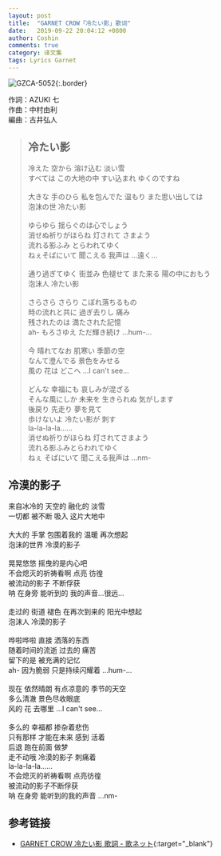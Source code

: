```yaml
---
layout: post
title:  "GARNET CROW「冷たい影」歌词"
date:   2019-09-22 20:04:12 +0800
author: Coshin
comments: true
category: 译文集
tags: Lyrics Garnet
---
```

![GZCA-5052](https://ganekuro.github.io/images/discography/album/GZCA-5052.jpg){:.border}

作詞：AZUKI 七<br>
作曲：中村由利<br>
編曲：古井弘人

<blockquote class="original">
  <h2>冷たい影</h2>
  <p>
    冷えた 空から 溶け込む 淡い雪<br>
    すべては この大地の中 すい込まれ ゆくのですね<br>
    <br>
    大きな 手のひら 私を包んでた 温もり また思い出しては<br>
    泡沫の世 冷たい影<br>
    <br>
    ゆらゆら 揺らぐのは心でしょう<br>
    消せぬ祈りがほらね 灯されて さまよう<br>
    流れる影ふみ とらわれてゆく<br>
    ねぇそばにいて 聞こえる 我声は …遠く…<br>
    <br>
    通り過ぎてゆく 街並み 色褪せて また来る 陽の中におもう<br>
    泡沫人 冷たい影<br>
    <br>
    さらさら さらり こぼれ落ちるもの<br>
    時の流れと共に 過ぎ去りし 痛み<br>
    残されたのは 満たされた記憶<br>
    ah- もろさゆえ ただ輝き続け …hum-...<br>
    <br>
    今 晴れてなお 肌寒い 季節の空<br>
    なんて澄んでる 景色をみせる<br>
    風の 花は どこへ …I can't see...<br>
    <br>
    どんな 幸福にも 哀しみが混ざる<br>
    そんな風にしか 未来を 生きられぬ 気がします<br>
    後戻り 先走り 夢を見て<br>
    歩けないよ 冷たい影が 刺す<br>
    la-la-la-la......<br>
    消せぬ祈りがほらね 灯されてさまよう<br>
    流れる影ふみとらわれてゆく<br>
    ねぇ そばにいて 聞こえる我声は …nm-
  </p>
</blockquote>

<div class="translation">
  <h2>冷漠的影子</h2>
  <p>
    来自冰冷的 天空的 融化的 淡雪<br>
    一切都 被不断 吸入 这片大地中<br>
    <br>
    大大的 手掌 包围着我的 温暖 再次想起<br>
    泡沫的世界 冷漠的影子<br>
    <br>
    晃晃悠悠 摇曳的是内心吧<br>
    不会熄灭的祈祷看啊 点亮 彷徨<br>
    被流动的影子 不断俘获<br>
    呐 在身旁 能听到的 我的声音…很远…<br>
    <br>
    走过的 街道 褪色 在再次到来的 阳光中想起<br>
    泡沫人 冷漠的影子<br>
    <br>
    哗啦哗啦 直接 洒落的东西<br>
    随着时间的流逝 过去的 痛苦<br>
    留下的是 被充满的记忆<br>
    ah- 因为脆弱 只是持续闪耀着 …hum-...<br>
    <br>
    现在 依然晴朗 有点凉意的 季节的天空<br>
    多么清澈 景色尽收眼底<br>
    风的 花 去哪里 …I can't see...<br>
    <br>
    多么的 幸福都 掺杂着悲伤<br>
    只有那样 才能在未来 感到 活着<br>
    后退 跑在前面 做梦<br>
    走不动哦 冷漠的影子 刺痛着<br>
    la-la-la-la......<br>
    不会熄灭的祈祷看啊 点亮彷徨<br>
    被流动的影子不断俘获<br>
    呐 在身旁 能听到的我的声音 ...nm-
  </p>
</div>

## 参考链接

* [GARNET CROW 冷たい影 歌詞 - 歌ネット](https://www.uta-net.com/song/25896/){:target="_blank"}
